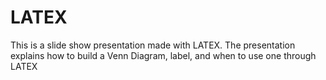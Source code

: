 # LATEX
This is a slide show presentation made with LATEX.
The presentation explains how to build a Venn Diagram, label, and when to use one through LATEX 
